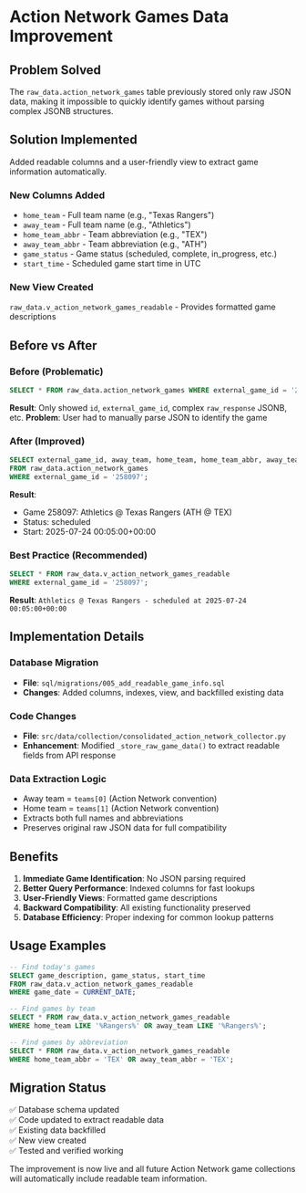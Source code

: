 # Action Network Games Data Improvement

## Problem Solved
The `raw_data.action_network_games` table previously stored only raw JSON data, making it impossible to quickly identify games without parsing complex JSONB structures.

## Solution Implemented
Added readable columns and a user-friendly view to extract game information automatically.

### New Columns Added
- `home_team` - Full team name (e.g., "Texas Rangers")
- `away_team` - Full team name (e.g., "Athletics") 
- `home_team_abbr` - Team abbreviation (e.g., "TEX")
- `away_team_abbr` - Team abbreviation (e.g., "ATH")
- `game_status` - Game status (scheduled, complete, in_progress, etc.)
- `start_time` - Scheduled game start time in UTC

### New View Created
`raw_data.v_action_network_games_readable` - Provides formatted game descriptions

## Before vs After

### Before (Problematic)
```sql
SELECT * FROM raw_data.action_network_games WHERE external_game_id = '258097';
```
**Result**: Only showed `id`, `external_game_id`, complex `raw_response` JSONB, etc.
**Problem**: User had to manually parse JSON to identify the game

### After (Improved)
```sql
SELECT external_game_id, away_team, home_team, home_team_abbr, away_team_abbr, game_status, start_time 
FROM raw_data.action_network_games 
WHERE external_game_id = '258097';
```
**Result**: 
- Game 258097: Athletics @ Texas Rangers (ATH @ TEX)
- Status: scheduled  
- Start: 2025-07-24 00:05:00+00:00

### Best Practice (Recommended)
```sql
SELECT * FROM raw_data.v_action_network_games_readable 
WHERE external_game_id = '258097';
```
**Result**: `Athletics @ Texas Rangers - scheduled at 2025-07-24 00:05:00+00:00`

## Implementation Details

### Database Migration
- **File**: `sql/migrations/005_add_readable_game_info.sql`
- **Changes**: Added columns, indexes, view, and backfilled existing data

### Code Changes  
- **File**: `src/data/collection/consolidated_action_network_collector.py`
- **Enhancement**: Modified `_store_raw_game_data()` to extract readable fields from API response

### Data Extraction Logic
- Away team = `teams[0]` (Action Network convention)
- Home team = `teams[1]` (Action Network convention) 
- Extracts both full names and abbreviations
- Preserves original raw JSON data for full compatibility

## Benefits
1. **Immediate Game Identification**: No JSON parsing required
2. **Better Query Performance**: Indexed columns for fast lookups
3. **User-Friendly Views**: Formatted game descriptions
4. **Backward Compatibility**: All existing functionality preserved
5. **Database Efficiency**: Proper indexing for common lookup patterns

## Usage Examples

```sql
-- Find today's games
SELECT game_description, game_status, start_time 
FROM raw_data.v_action_network_games_readable 
WHERE game_date = CURRENT_DATE;

-- Find games by team
SELECT * FROM raw_data.v_action_network_games_readable 
WHERE home_team LIKE '%Rangers%' OR away_team LIKE '%Rangers%';

-- Find games by abbreviation  
SELECT * FROM raw_data.v_action_network_games_readable 
WHERE home_team_abbr = 'TEX' OR away_team_abbr = 'TEX';
```

## Migration Status
✅ Database schema updated  
✅ Code updated to extract readable data  
✅ Existing data backfilled  
✅ New view created  
✅ Tested and verified working  

The improvement is now live and all future Action Network game collections will automatically include readable team information.